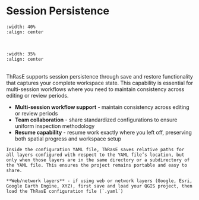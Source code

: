 # Session Persistence

```{image} images/save.webp
:width: 40%
:align: center
```
<br>

```{image} images/load.webp
:width: 35%
:align: center
```
<br>
ThRasE supports session persistence through save and restore functionality that captures your complete workspace state. This capability is essential for multi-session workflows where you need to maintain consistency across editing or review periods.
<br>

- **Multi-session workflow support** - maintain consistency across editing or review periods
- **Team collaboration** - share standardized configurations to ensure uniform inspection methodology
- **Resume capability** - resume work exactly where you left off, preserving both spatial progress and workspace setup

```{tip}
Inside the configuration YAML file, ThRasE saves relative paths for all layers configured with respect to the YAML file’s location, but only when those layers are in the same directory or a subdirectory of the YAML file. This ensures the project remains portable and easy to share.
```

```{important}
**Web/network layers** - if using web or network layers (Google, Esri, Google Earth Engine, XYZ), first save and load your QGIS project, then load the ThRasE configuration file (`.yaml`)
```
